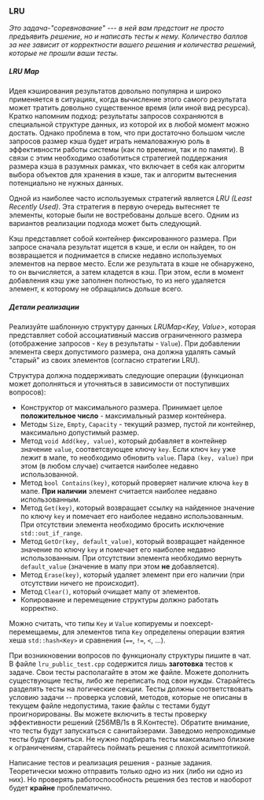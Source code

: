### LRU

*Это задача-"соревнование" --- в ней вам предстоит не просто предъявить решение, но и написать тесты к нему.
Количество баллов за нее зависит от корректности вашего решения и количества решений, которые не прошли ваши тесты.*

##### LRU Map

Идея кэширования результатов довольно популярна и широко применяется в ситуациях, когда вычисление этого самого
результата может тратить довольно существенное время (или иной вид ресурса). Кратко напомним подход: результаты запросов
сохраняются в специальной структуре данных, из которой их в любой момент можно достать. Однако проблема в том, что при
достаточно большом числе запросов размер кэша будет играть немаловажную роль в эффективности работы системы (как по
времени, так и по памяти). В связи с этим необходимо озаботиться стратегией поддержания размера кэша в разумных рамках,
что включает в себя как алгоритм выбора объектов для хранения в кэше, так и алгоритм вытеснения потенциально не нужных
данных.

Одной из наиболее часто используемых стратегий является *LRU (Least Recently Used)*. Эта стратегия в первую очередь
вытесняет те элементы, которые были не востребованы дольше всего. Одним из вариантов реализации подхода может быть
следующий.

Кэш представляет собой контейнер фиксированного размера. При запросе сначала результат ищется в кэше, и если он найден,
то он возвращается и поднимается в списке недавно используемых элементов на первое место. Если же результата в кэше не
обнаружено, то он вычисляется, а затем кладется в кэш. При этом, если в момент добавления кэш уже заполнен полностью, то
из него удаляется элемент, к которому не обращались дольше всего.

##### Детали реализации

Реализуйте шаблонную структуру данных *LRUMap<Key, Value>*, которая представляет собой ассоциативный массив
ограниченного размера (отображение запросов - `Key` в результаты - `Value`). При добавлении элемента сверх допустимого
размера, она должна удалять самый "старый" из своих элементов (согласно стратегии LRU).

Структура должна поддерживать следующие операции (функционал может дополняться и уточняться в зависимости от
поступивших вопросов):
* Конструктор от максимального размера. Принимает целое **положительное число** - максимальный размер контейнера.
* Методы `Size`, `Empty`, `Capacity` - текущий размер, пустой ли контейнер, максимально допустимый размер.
* Метод `void Add(key, value)`, который добавляет в контейнер значение `value`, соответсвующее ключу `key`. Если ключ
`key` уже лежит в мапе, то необходимо обновить `value`. Пара `(key, value)` при этом (в любом случае) считается наиболее
недавно использованной.
* Метод `bool Contains(key)`, который проверяет наличие ключа `key` в мапе. **При наличии** элемент считается наиболее
недавно использованным.
* Метод `Get(key)`, который возвращает ссылку на найденное значение по ключу `key` и помечает его наиболее недавно
использованным. При отсутствии элемента необходимо бросить исключение `std::out_if_range`.
* Метод `GetOr(key, default_value)`, который возвращает найденное значение по ключу `key` и помечает его наиболее
недавно использованным. При отсутствии элемента необходимо вернуть `default_value` (значение в мапу при этом **не**
добавляется).
* Метод `Erase(key)`, который удаляет элемент при его наличии (при отсутствии ничего не происходит).
* Метод `Clear()`, который очищает мапу от элементов.
* Копирование и перемещение структуры должно работать корректно.

Можно считать, что типы `Key` и `Value` копируемы и noexcept-перемещаемы, для элементов типа `Key` определены операции
взятия хеша `std::hash<Key>` и сравнения (`==`, `!=`, `<`, ...).

При возникновении вопросов по функционалу структуры пишите в чат. В файле `lru_public_test.cpp` содержится лишь
**заготовка** тестов к задаче. Свои тесты располагайте в этом же файле. Можете дополнить существующие тесты, либо же
переписать под свои нужды. Старайтесь разделять тесты на логические секции. Тесты должны соответствовать условию задачи
-- проверка условий, методов, которые не описаны в текущем файле недопустима, такие файлы с тестами будут
проигнорированы. Вы можете включить в тесты проверку эффективности решений (256MB/1s в Я.Контесте). Обратите внимание,
что тесты будут запускаться с санитайзерами. Заведомо непроходимые тесты будут баниться. Не нужно подбирать тесты
максимально близкие к ограничениям, старайтесь поймать решения с плохой асимптотикой.

Написание тестов и реализация решения - разные задания. Теоретически можно отправить только одно из них (либо ни одно из
 них). Но проверять работоспособность решения без тестов и наоборот будет **крайне** проблематично.
